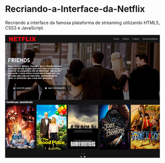 # Recriando-a-Interface-da-Netflix
Recriando a interface da famosa plataforma de streaming utilizando HTML5, CSS3 e JavaScript.

![](img/Interface.png)